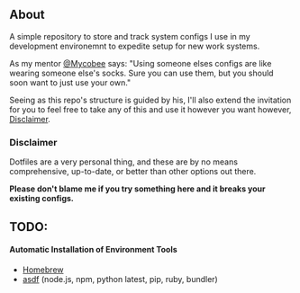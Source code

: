 ## About
A simple repository to store and track system configs I use in my development environemnt to expedite setup for new work systems.

As my mentor [@Mycobee](https://github.com/Mycobee) says: "Using someone elses configs are like wearing someone else's socks. Sure you can use them, but you should soon want to just use your own."

Seeing as this repo's structure is guided by his, I'll also extend the invitation for you to feel free to take any of this and use it however you want however, [Disclaimer](#Disclaimer).

### Disclaimer

Dotfiles are a very personal thing, and these are by no means comprehensive, up-to-date, or better than other options out there.

**Please don't blame me if you try something here and it breaks your existing configs.**

## TODO:

<!-- Get this set up for Linux. Implement YADM. Add universal setup -->

#### Automatic Installation of Environment Tools 

- [Homebrew](https://brew.sh)
- [asdf](https://asdf-vm.com/guide/introduction.html) (node.js, npm, python latest, pip, ruby, bundler)
<!-- 
- lazygit (with homebrew)
- go disk usage (`brew install -f gdu` and `brew link --overwrite gdu  # if you have coreutils installed as well`)
- Treesitter (with cargo)
- bottom (with cargo https://github.com/ClementTsang/bottom)
- Astrovim
- Rust and cargo via [rustup](https://www.rust-lang.org/tools/install)

-->

